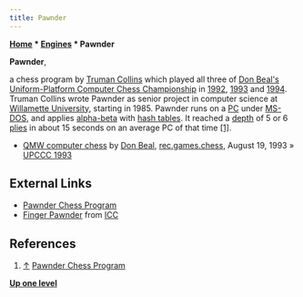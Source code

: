 ```yaml
---
title: Pawnder
---
```

**[Home](Home "Home") \* [Engines](Engines "Engines") \* Pawnder**


**Pawnder**,  

a chess program by [Truman Collins](Truman_Collins "Truman Collins") which played all three of [Don Beal's](Don_Beal "Don Beal") [Uniform-Platform Computer Chess Championship](Uniform-Platform_Computer_Chess_Championship "Uniform-Platform Computer Chess Championship") in [1992](UPCCC_1992 "UPCCC 1992"), [1993](UPCCC_1993 "UPCCC 1993") and [1994](UPCCC_1994 "UPCCC 1994"). 
Truman Collins wrote Pawnder as senior project in computer science at [Willamette University](https://en.wikipedia.org/wiki/Willamette_University), starting in 1985. 
Pawnder runs on a [PC](IBM_PC "IBM PC") under [MS-DOS](MS-DOS "MS-DOS"), and applies [alpha-beta](Alpha-Beta "Alpha-Beta") with [hash tables](Transposition_Table "Transposition Table"). 
It reached a [depth](Depth "Depth") of 5 or 6 [plies](Ply "Ply") in about 15 seconds on an average PC of that time 
<a id="cite-note-1" href="#cite-ref-1">[1]</a>.






* [QMW computer chess](https://groups.google.com/g/rec.games.chess/c/USZ-JlNvqRI/m/Yn68mNr08xAJ) by [Don Beal](Don_Beal "Don Beal"), [rec.games.chess](Computer_Chess_Forums "Computer Chess Forums"), August 19, 1993 » [UPCCC 1993](UPCCC_1993 "UPCCC 1993")


## External Links


* [Pawnder Chess Program](http://www.tkcs-collins.com/truman/pawnder/pawnder.shtml)
* [Finger Pawnder](https://app.chessclub.com/profile/Pawnder) from [ICC](index.php?title=Internet_Chess_Club&action=edit&redlink=1 "Internet Chess Club (page does not exist)")


## References


1. <a id="cite-ref-1" href="#cite-note-1">↑</a> [Pawnder Chess Program](http://www.tkcs-collins.com/truman/pawnder/pawnder.shtml)

**[Up one level](Engines "Engines")**







 
